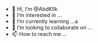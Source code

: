 - 👋 Hi, I’m @AbdKllk
- 👀 I’m interested in ...
- 🌱 I’m currently learning ...a
- 💞️ I’m looking to collaborate on ...
- 📫 How to reach me ...

<!---
AbdKllk/AbdKllk is a ✨ special ✨ repository because its `README.md` (this file) appears on your GitHub profile.
You can click the Preview link to take a look at your changes.
--->
